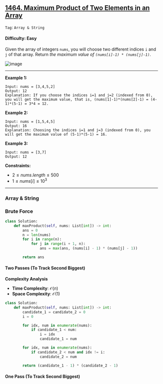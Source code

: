 ## [1464. Maximum Product of Two Elements in an Array](https://leetcode.com/problems/maximum-product-of-two-elements-in-an-array)

```Tag```: ```Array & String```

#### Difficulty: Easy

Given the array of integers ```nums```, you will choose two different indices ```i``` and ```j``` of that array. Return _the maximum value of ```(nums[i]-1) * (nums[j]-1)```_.

![image](https://github.com/quananhle/Python/assets/35042430/fe8fd904-0cf9-4fce-ad97-1247d18dfc03)

---

__Example 1:__
```
Input: nums = [3,4,5,2]
Output: 12 
Explanation: If you choose the indices i=1 and j=2 (indexed from 0), you will get the maximum value, that is, (nums[1]-1)*(nums[2]-1) = (4-1)*(5-1) = 3*4 = 12.
```

__Example 2:__
```
Input: nums = [1,5,4,5]
Output: 16
Explanation: Choosing the indices i=1 and j=3 (indexed from 0), you will get the maximum value of (5-1)*(5-1) = 16.
```

__Example 3:__
```
Input: nums = [3,7]
Output: 12
```

__Constraints:__

- $2 \le nums.length \le 500$
- $1 \le nums[i] \le 10^3$

---

### Array & String

### Brute Force

```Python
class Solution:
    def maxProduct(self, nums: List[int]) -> int:
        ans = 0
        n = len(nums)
        for i in range(n):
            for j in range(i + 1, n):
                ans = max(ans, (nums[i] - 1) * (nums[j] - 1))

        return ans
```

#### Two Passes (To Track Second Biggest)

__Complexity Analysis__

- __Time Complexity__: $\mathcal{O}(n)$
- __Space Complexity__: $\mathcal{O}(1)$

```Python
class Solution:
    def maxProduct(self, nums: List[int]) -> int:
        candidate_1 = candidate_2 = 0
        i = 0

        for idx, num in enumerate(nums):
            if candidate_1 < num:
                i = idx
                candidate_1 = num

        for idx, num in enumerate(nums):
            if candidate_2 < num and idx != i:
                candidate_2 = num

        return (candidate_1 - 1) * (candidate_2 - 1)
```

#### One Pass (To Track Second Biggest)

